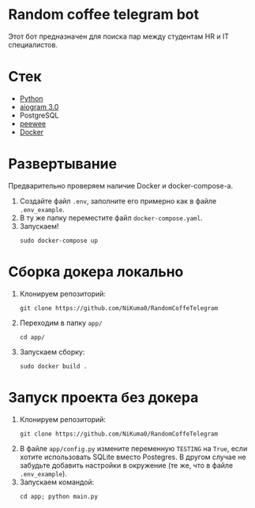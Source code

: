 # Random coffee telegram bot

Этот бот предназначен для поиска пар между студентам HR и IT специалистов.

# Стек
* [Python](https://python.org)
* [aiogram 3.0](https://github.com/aiogram/aiogram/tree/dev-3.x)
* PostgreSQL
* [peewee](https://github.com/coleifer/peewee)
* [Docker](https://docker.com)
# Развертывание
Предварительно проверяем наличие Docker и docker-compose-а.

1. Создайте файл `.env`, заполните его примерно как в файле `.env_example`.
2. В ту же папку переместите файл `docker-compose.yaml`.
3. Запускаем!
    ```shell
    sudo docker-compose up
    ```
# Сборка докера локально
1. Клонируем репозиторий:
    ```shell
    git clone https://github.com/NiKuma0/RandomCoffeTelegram
    ```
2. Переходим в папку `app/`
    ```shell
    cd app/
    ```
3. Запускаем сборку:
    ```shell
    sudo docker build .
    ```

# Запуск проекта без докера
1. Клонируем репозиторий:
    ```shell
    git clone https://github.com/NiKuma0/RandomCoffeTelegram
    ```
2. В файле `app/config.py` измените переменную `TESTING` на `True`, 
если хотите использовать SQLite вместо Postegres. В другом случае не 
забудьте добавить настройки в окружение 
(те же, что в файле `.env_example`).
3. Запускаем командой:
    ```shell
    cd app; python main.py
    ```